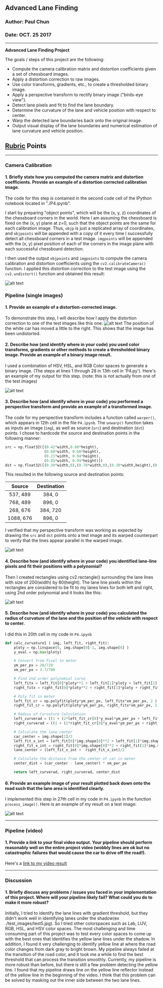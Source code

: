 ## Advanced Lane Finding

### Author: Paul Chun
### Date: OCT. 25 2017

---

**Advanced Lane Finding Project**

The goals / steps of this project are the following:

* Compute the camera calibration matrix and distortion coefficients given a set of chessboard images.
* Apply a distortion correction to raw images.
* Use color transforms, gradients, etc., to create a thresholded binary image.
* Apply a perspective transform to rectify binary image ("birds-eye view").
* Detect lane pixels and fit to find the lane boundary.
* Determine the curvature of the lane and vehicle position with respect to center.
* Warp the detected lane boundaries back onto the original image.
* Output visual display of the lane boundaries and numerical estimation of lane curvature and vehicle position.

[//]: # (Image References)

[image1]: ./images/undist_chessboard.png "Undistorted"
[image2]: ./images/undist_road.png "Road Transformed"
[image3]: ./images/unwarped_bin.png "Binary Example"
[image4]: ./images/unwarped_img.png "Warp Example"
[image5]: ./images/window.png "Fit Visual"
[image6]: ./images/image_output.png "Output"
[video1]: ./project_video_output.mp4 "Video"

## [Rubric](https://review.udacity.com/#!/rubrics/571/view) Points
---
### Camera Calibration

#### 1. Briefly state how you computed the camera matrix and distortion coefficients. Provide an example of a distortion corrected calibration image.

The code for this step is contained in the second code cell of the IPython notebook located in "./P4.ipynb".  

I start by preparing "object points", which will be the (x, y, z) coordinates of the chessboard corners in the world. Here I am assuming the chessboard is fixed on the (x, y) plane at z=0, such that the object points are the same for each calibration image.  Thus, `objp` is just a replicated array of coordinates, and `objpoints` will be appended with a copy of it every time I successfully detect all chessboard corners in a test image.  `imgpoints` will be appended with the (x, y) pixel position of each of the corners in the image plane with each successful chessboard detection.  

I then used the output `objpoints` and `imgpoints` to compute the camera calibration and distortion coefficients using the `cv2.calibrateCamera()` function.  I applied this distortion correction to the test image using the `cv2.undistort()` function and obtained this result:

![alt text][image1]

### Pipeline (single images)

#### 1. Provide an example of a distortion-corrected image.

To demonstrate this step, I will describe how I apply the distortion correction to one of the test images like this one:
![alt text][image2]
The position of the white car has moved a little to the right. This shows that the image has been undistorted.

#### 2. Describe how (and identify where in your code) you used color transforms, gradients or other methods to create a thresholded binary image.  Provide an example of a binary image result.

I used a combination of HSV, HSL, and RGB Color spaces to generate a binary image.
(The steps at lines 1 through 28 in 13th cell in 'P4.py'). Here's an example of my output for this step.  (note: this is not actually from one of the test images)

![alt text][image3]

#### 3. Describe how (and identify where in your code) you performed a perspective transform and provide an example of a transformed image.

The code for my perspective transform includes a function called `warper()`, which appears in 12th cell in the file `P4.ipynb`.  The `unwarp()` function takes as inputs an image (`img`), as well as source (`src`) and destination (`dst`) points.  I chose to hardcode the source and destination points in the following manner:

```python
src = np.float32([(0.42*width,0.68*height),
                  (0.60*width, 0.68*height),
                  (0.21*width, 0.94*height),
                  (0.85*width, 0.94*height)])
dst = np.float32([(0.30*width,0),(0.70*width,0),(0.30*width,height),(0.70*width,height)])
```

This resulted in the following source and destination points:

| Source        | Destination   |
|:-------------:|:-------------:|
| 537, 489      | 384, 0        |
| 768, 489      | 896, 0        |
| 268, 676      | 384, 720      |
| 1088, 676     | 896, 0        |

I verified that my perspective transform was working as expected by drawing the `src` and `dst` points onto a test image and its warped counterpart to verify that the lines appear parallel in the warped image.

![alt text][image4]

#### 4. Describe how (and identify where in your code) you identified lane-line pixels and fit their positions with a polynomial?

Then I created rectangles using cv2.rectangle() surrounding the lane lines with size of 200(width) by 80(height). The lane line pixels within the rectangles are considered to be fit to my lanes lines for both left and right, using 2nd order polynomial and it looks like this:

![alt text][image5]

#### 5. Describe how (and identify where in your code) you calculated the radius of curvature of the lane and the position of the vehicle with respect to center.

I did this in 20th cell in my code in `P4.ipynb`
```python
def calc_curvature1 ( img, left_fit, right_fit):
    ploty = np.linspace(0, img.shape[0]-1, img.shape[0] )
    y_eval = np.max(ploty)

    # Convert from Pixel to meter
    ym_per_px = 20/720
    xm_per_px = 3.7/700

    # Find 2nd order polynomial curve
    left_fitx = left_fit[0]*ploty**2 + left_fit[1]*ploty + left_fit[2]
    right_fitx = right_fit[0]*ploty**2 + right_fit[1]*ploty + right_fit[2]

    # Poly fit in meter
    left_fit_cr = np.polyfit(ploty*ym_per_px, left_fitx*xm_per_px, 2 )
    right_fit_cr = np.polyfit(ploty*ym_per_px, right_fitx*xm_per_px, 2)

    # Radius of Curvature Calculation
    left_curverad = ((1 + (2*left_fit_cr[0]*y_eval*ym_per_px + left_fit_cr[1])**2)**1.5) / np.absolute(2*left_fit_cr[0])
    right_curverad = ((1 + (2*right_fit_cr[0]*y_eval*ym_per_px + right_fit_cr[1])**2)**1.5) / np.absolute(2*right_fit_cr[0])

    # Calculate the lane center
    car_center = img.shape[1]/2
    left_fit_x_int = left_fit[0]*img.shape[0]**2 + left_fit[1]*img.shape[0] + left_fit[2]
    right_fit_x_int = right_fit[0]*img.shape[0]**2 + right_fit[1]*img.shape[0] + right_fit[2]
    lane_center = (left_fit_x_int +  right_fit_x_int)/2

    # Calculate the distance from the center of car in meter
    center_dist = (car_center - lane_center) * xm_per_px

    return left_curverad, right_curverad, center_dist
```
#### 6. Provide an example image of your result plotted back down onto the road such that the lane area is identified clearly.

I implemented this step in 27th cell in my code in `P4.ipynb` in the function `process_image()`.  Here is an example of my result on a test image:

![alt text][image6]

---

### Pipeline (video)

#### 1. Provide a link to your final video output.  Your pipeline should perform reasonably well on the entire project video (wobbly lines are ok but no catastrophic failures that would cause the car to drive off the road!).

Here's a [link to my video result](./project_video_output.mp4)

---

### Discussion

#### 1. Briefly discuss any problems / issues you faced in your implementation of this project.  Where will your pipeline likely fail?  What could you do to make it more robust?

Initially, I tried to identify the lane lines with gradient threshold, but they didn't work well in identifying lanes under the shadow(ex ./test_images/test5.jpg). So I tried other colorspaces such as Lab, LUV, RGB, HSL, and HSV color spaces. The most challenging and time consuming part of this project was to test every color spaces to come up with the best ones that identifies the yellow lane lines under the shadow. In addition, I found it very challenging to identify yellow line at where the road color changes from dark gray to bright brown. My pipeline always failed at the transition of the road color, and it took me a while to find the best threshold that can process the transition smoothly. Currently, my pipeline is more robust than before, but there is still a few problem detecting the yellow line. I found that my pipeline draws line on the yellow line reflector instead of the yellow line in the beginning of the video. I think that this problem can be solved by masking out the inner side between the two lane lines.
